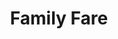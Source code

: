 ---
title: "Family Fare"
url: /chapel-hill/family-fare-martin-luther-king-junior-boulevard/
shop: convenience
---